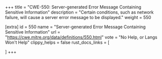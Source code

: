 +++
title = "CWE-550: Server-generated Error Message Containing Sensitive Information"
description	= "Certain conditions, such as network failure, will cause a server error message to be displayed."
weight = 550

[extra]
id = 550
name = "Server-generated Error Message Containing Sensitive Information"
url = "https://cwe.mitre.org/data/definitions/550.html"
vote = "No Help, or Langs Won't Help"
clippy_helps = false
rust_docs_links = [
	
]
+++

